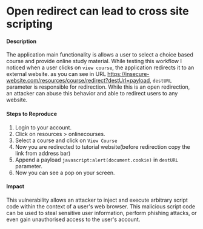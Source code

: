 # Open redirect can lead to cross site scripting

#### Description
The application main functionality is allows a user to select a choice based course and provide online study material. While testing this workflow I noticed when a user clicks on `view course`, the application redirects it to an external website. as you can see in URL https://insecure-website.com/resources/course/redirect?destUrl=payload, `destURL` parameter is responsible for redirection. While this is an open redirection, an attacker can abuse this behavior and able to redirect users to any website.   

#### Steps to Reproduce

1. Login to your account.
2. Click on resources > onlinecourses. 
3. Select a course and click on `View Course` 
4. Now you are redirected to tutorial website(before redirection copy the link from address bar)
5. Append a payload `javascript:alert(document.cookie)` in `destURL` parameter. 
6. Now you can see a pop on your screen.

#### Impact 
This vulnerability allows an attacker to inject and execute arbitrary script code within the context of a user's web browser. This malicious script code can be used to steal sensitive user information, perform phishing attacks, or even gain unauthorised access to the user's account.
